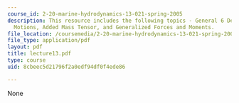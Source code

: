 ```yaml
---
course_id: 2-20-marine-hydrodynamics-13-021-spring-2005
description: This resource includes the following topics - General 6 Degrees of Freedom
  Motions, Added Mass Tensor, and Generalized Forces and Moments.
file_location: /coursemedia/2-20-marine-hydrodynamics-13-021-spring-2005/8cbeec5d21796f2a0edf94df0f4ede86_lecture13.pdf
file_type: application/pdf
layout: pdf
title: lecture13.pdf
type: course
uid: 8cbeec5d21796f2a0edf94df0f4ede86

---
```

None